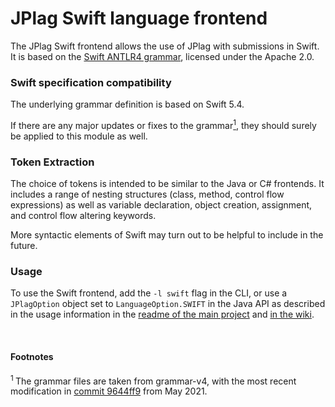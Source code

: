 # JPlag Swift language frontend

The JPlag Swift frontend allows the use of JPlag with submissions in Swift. <br>
It is based on the [Swift ANTLR4 grammar](https://github.com/antlr/grammars-v4/tree/master/swift/swift5), licensed under the Apache 2.0.

### Swift specification compatibility

The underlying grammar definition is based on Swift 5.4.

If there are any major updates or fixes to the grammar<a href="#footnote-1"><sup>1</sup></a>, they should surely be applied to this module as well. 


### Token Extraction

The choice of tokens is intended to be similar to the Java or C# frontends. It includes a range of nesting structures (class, method, control flow expressions) as well as variable declaration, object creation, assignment, and control flow altering keywords.

More syntactic elements of Swift may turn out to be helpful to include in the future.

### Usage

To use the Swift frontend, add the `-l swift` flag in the CLI, or use a `JPlagOption` object set to `LanguageOption.SWIFT` in the Java API as described in the usage information in the [readme of the main project](https://github.com/jplag/JPlag#usage) and [in the wiki](https://github.com/jplag/JPlag/wiki/1.-How-to-Use-JPlag).

<br>

#### Footnotes
<section id="footnote-1"><sup>1 </sup>The grammar files are taken from grammar-v4, with the most recent modification in <a href="https://github.com/antlr/grammars-v4/tree/2f6c19cc742c60541227b19c45ac2acc844d9b1a/swift/swift5">commit 9644ff9</a> from May 2021.</section>